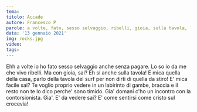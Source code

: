 ```yaml
---
tema:
titolo: Accade
autore: Francesco P
parole: a volte, fato, sesso selvaggio, ribelli, gioia, sulla tavola, labirinto, domani, crocevia
data: '13 gennaio 2021'
img: rocks.jpg
video: 
tags: 
---
```

Ehh a volte io ho fato sesso selvaggio anche senza pagare. Lo so io da me che vivo ribelli.
Ma con gioia, sai?
Eh si anche sulla tavola! E mica quella della casa, parlo della tavola del surf per non dirti di quella da stiro!
E' mica facile sai? Te voglio proprio vedere in un labirinto di gambe, braccia e il resto non te lo dico
perche' sono timido.
Gia'  domani c'ho un incontro con la contorsionista. Gia'.
E' da vedere sai?
E' come sentirsi come cristo sul crocevia!
